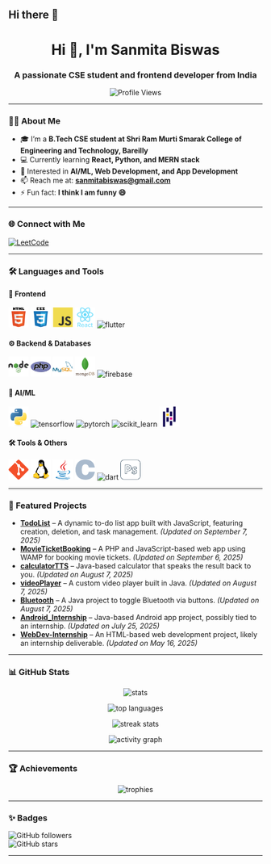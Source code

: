 ## Hi there 👋

<h1 align="center">Hi 👋, I'm Sanmita Biswas</h1>
<h3 align="center">A passionate CSE student and frontend developer from India</h3>

<p align="center">
  <img src="https://komarev.com/ghpvc/?username=sanmitabiswas&label=Profile%20views&color=0e75b6&style=flat" alt="Profile Views" />
</p>

---

### 👩‍💻 About Me
- 🎓 I’m a **B.Tech CSE student at Shri Ram Murti Smarak College of Engineering and Technology, Bareilly**  
- 💻 Currently learning **React, Python, and MERN stack**  
- 🌱 Interested in **AI/ML, Web Development, and App Development**  
- 📫 Reach me at: **sanmitabiswas@gmail.com**  
- ⚡ Fun fact: **I think I am funny 😄**  

---

### 🌐 Connect with Me
<p align="left">
  <a href="https://www.leetcode.com/sanmitabiswas22" target="blank">
    <img align="center" src="https://raw.githubusercontent.com/rahuldkjain/github-profile-readme-generator/master/src/images/icons/Social/leet-code.svg" alt="LeetCode" height="30" width="40" />
  </a>
</p>

---

### 🛠️ Languages and Tools
#### 🚀 Frontend
<p>
  <img src="https://raw.githubusercontent.com/devicons/devicon/master/icons/html5/html5-original-wordmark.svg" alt="html5" width="40" height="40"/>
  <img src="https://raw.githubusercontent.com/devicons/devicon/master/icons/css3/css3-original-wordmark.svg" alt="css3" width="40" height="40"/>
  <img src="https://raw.githubusercontent.com/devicons/devicon/master/icons/javascript/javascript-original.svg" alt="javascript" width="40" height="40"/>
  <img src="https://raw.githubusercontent.com/devicons/devicon/master/icons/react/react-original-wordmark.svg" alt="react" width="40" height="40"/>
  <img src="https://www.vectorlogo.zone/logos/flutterio/flutterio-icon.svg" alt="flutter" width="40" height="40"/>
</p>

#### ⚙️ Backend & Databases
<p>
  <img src="https://raw.githubusercontent.com/devicons/devicon/master/icons/nodejs/nodejs-original-wordmark.svg" alt="nodejs" width="40" height="40"/>
  <img src="https://raw.githubusercontent.com/devicons/devicon/master/icons/php/php-original.svg" alt="php" width="40" height="40"/>
  <img src="https://raw.githubusercontent.com/devicons/devicon/master/icons/mysql/mysql-original-wordmark.svg" alt="mysql" width="40" height="40"/>
  <img src="https://raw.githubusercontent.com/devicons/devicon/master/icons/mongodb/mongodb-original-wordmark.svg" alt="mongodb" width="40" height="40"/>
  <img src="https://www.vectorlogo.zone/logos/firebase/firebase-icon.svg" alt="firebase" width="40" height="40"/>
</p>

#### 🤖 AI/ML
<p>
  <img src="https://raw.githubusercontent.com/devicons/devicon/master/icons/python/python-original.svg" alt="python" width="40" height="40"/>
  <img src="https://www.vectorlogo.zone/logos/tensorflow/tensorflow-icon.svg" alt="tensorflow" width="40" height="40"/>
  <img src="https://www.vectorlogo.zone/logos/pytorch/pytorch-icon.svg" alt="pytorch" width="40" height="40"/>
  <img src="https://upload.wikimedia.org/wikipedia/commons/0/05/Scikit_learn_logo_small.svg" alt="scikit_learn" width="40" height="40"/>
  <img src="https://raw.githubusercontent.com/devicons/devicon/2ae2a900d2f041da66e950e4d48052658d850630/icons/pandas/pandas-original.svg" alt="pandas" width="40" height="40"/>
</p>

#### 🛠️ Tools & Others
<p>
  <img src="https://raw.githubusercontent.com/devicons/devicon/master/icons/git/git-original.svg" alt="git" width="40" height="40"/>
  <img src="https://raw.githubusercontent.com/devicons/devicon/master/icons/linux/linux-original.svg" alt="linux" width="40" height="40"/>
  <img src="https://raw.githubusercontent.com/devicons/devicon/master/icons/java/java-original.svg" alt="java" width="40" height="40"/>
  <img src="https://raw.githubusercontent.com/devicons/devicon/master/icons/c/c-original.svg" alt="c" width="40" height="40"/>
  <img src="https://www.vectorlogo.zone/logos/dartlang/dartlang-icon.svg" alt="dart" width="40" height="40"/>
  <img src="https://raw.githubusercontent.com/devicons/devicon/master/icons/photoshop/photoshop-line.svg" alt="photoshop" width="40" height="40"/>
</p>

---

### 🚀 Featured Projects

- **[TodoList](https://github.com/SanmitaBiswas/TodoList)** – A dynamic to-do list app built with JavaScript, featuring creation, deletion, and task management. *(Updated on September 7, 2025)*  
- **[MovieTicketBooking](https://github.com/SanmitaBiswas/MovieTicketBooking)** – A PHP and JavaScript-based web app using WAMP for booking movie tickets. *(Updated on September 6, 2025)*  
- **[calculatorTTS](https://github.com/SanmitaBiswas/calculatorTTS)** – Java-based calculator that speaks the result back to you. *(Updated on August 7, 2025)*  
- **[videoPlayer](https://github.com/SanmitaBiswas/videoPlayer)** – A custom video player built in Java. *(Updated on August 7, 2025)*  
- **[Bluetooth](https://github.com/SanmitaBiswas/Bluetooth)** – A Java project to toggle Bluetooth via buttons. *(Updated on August 7, 2025)*  
- **[Android_Internship](https://github.com/SanmitaBiswas/Android_Internship)** – Java-based Android app project, possibly tied to an internship. *(Updated on July 25, 2025)*  
- **[WebDev-Internship](https://github.com/SanmitaBiswas/WebDev-Internship)** – An HTML-based web development project, likely an internship deliverable. *(Updated on May 16, 2025)*  

---


### 📊 GitHub Stats
<p align="center">
  <img src="https://github-readme-stats.vercel.app/api?username=sanmitabiswas&show_icons=true&locale=en&theme=radical" alt="stats" />
</p>

<p align="center">
  <img src="https://github-readme-stats.vercel.app/api/top-langs?username=sanmitabiswas&show_icons=true&locale=en&layout=compact&theme=radical" alt="top languages" />
</p>

<p align="center">
  <img src="https://github-readme-streak-stats.herokuapp.com/?user=sanmitabiswas&theme=radical" alt="streak stats" />
</p>

<p align="center">
  <img src="https://github-readme-activity-graph.vercel.app/graph?username=sanmitabiswas&theme=react-dark" alt="activity graph"/>
</p>

---

### 🏆 Achievements
<p align="center">
  <img src="https://github-profile-trophy.vercel.app/?username=sanmitabiswas&theme=onedark&margin-w=15&margin-h=15&row=1" alt="trophies"/>
</p>

---

### ✨ Badges
![GitHub followers](https://img.shields.io/github/followers/SanmitaBiswas?style=social)  
![GitHub stars](https://img.shields.io/github/stars/SanmitaBiswas?style=social)  

---

<!--
**SanmitaBiswas/SanmitaBiswas** is a ✨ _special_ ✨ repository because its `README.md` (this file) appears on your GitHub profile.
-->
